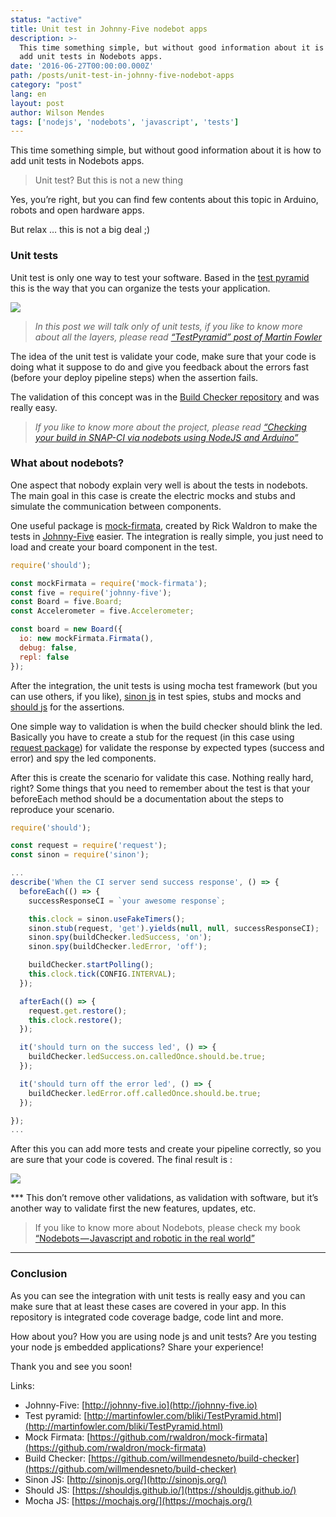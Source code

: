 ```yaml
---
status: "active"
title: Unit test in Johnny-Five nodebot apps
description: >-
  This time something simple, but without good information about it is how to
  add unit tests in Nodebots apps.
date: '2016-06-27T00:00:00.000Z'
path: /posts/unit-test-in-johnny-five-nodebot-apps
category: "post"
lang: en
layout: post
author: Wilson Mendes
tags: ['nodejs', 'nodebots', 'javascript', 'tests']
---
```


This time something simple, but without good information about it is how to add unit tests in Nodebots apps.

> Unit test? But this is not a new thing

Yes, you’re right, but you can find few contents about this topic in Arduino, robots and open hardware apps.

But relax … this is not a big deal ;)

### Unit tests

Unit test is only one way to test your software. Based in the [test pyramid](http://martinfowler.com/bliki/TestPyramid.html) this is the way that you can organize the tests your application.

![](https://cdn-images-1.medium.com/max/800/0*3njsTEPjz8qom_kl.png)

> _In this post we will talk only of unit tests, if you like to know more about all the layers, please read_ [_“TestPyramid” post of Martin Fowler_](http://martinfowler.com/bliki/TestPyramid.html)

The idea of the unit test is validate your code, make sure that your code is doing what it suppose to do and give you feedback about the errors fast (before your deploy pipeline steps) when the assertion fails.

The validation of this concept was in the [Build Checker repository](https://github.com/willmendesneto/build-checker) and was really easy.

> _If you like to know more about the project, please read_ [_“Checking your build in SNAP-CI via nodebots using NodeJS and Arduino”_](http://willmendesneto.github.io/2016/05/15/checking-your-build-in-snap-ci-via-nodebots-using-nodejs-and-arduino)

### What about nodebots?

One aspect that nobody explain very well is about the tests in nodebots. The main goal in this case is create the electric mocks and stubs and simulate the communication between components.

One useful package is [mock-firmata](https://github.com/rwaldron/mock-firmata), created by Rick Waldron to make the tests in [Johnny-Five](http://johnny-five.io) easier. The integration is really simple, you just need to load and create your board component in the test.

```js
require('should');

const mockFirmata = require('mock-firmata');
const five = require('johnny-five');
const Board = five.Board;
const Accelerometer = five.Accelerometer;

const board = new Board({
  io: new mockFirmata.Firmata(),
  debug: false,
  repl: false
});
```

After the integration, the unit tests is using mocha test framework (but you can use others, if you like), [sinon js](http://sinonjs.org/) in test spies, stubs and mocks and [should js](https://shouldjs.github.io/) for the assertions.

One simple way to validation is when the build checker should blink the led. Basically you have to create a stub for the request (in this case using [request package](https://github.com/request/request)) for validate the response by expected types (success and error) and spy the led components.

After this is create the scenario for validate this case. Nothing really hard, right? Some things that you need to remember about the test is that your beforeEach method should be a documentation about the steps to reproduce your scenario.

```js
require('should');

const request = require('request');
const sinon = require('sinon');

...
describe('When the CI server send success response', () => {
  beforeEach(() => {
    successResponseCI = `your awesome response`;

    this.clock = sinon.useFakeTimers();
    sinon.stub(request, 'get').yields(null, null, successResponseCI);
    sinon.spy(buildChecker.ledSuccess, 'on');
    sinon.spy(buildChecker.ledError, 'off');

    buildChecker.startPolling();
    this.clock.tick(CONFIG.INTERVAL);
  });

  afterEach(() => {
    request.get.restore();
    this.clock.restore();
  });

  it('should turn on the success led', () => {
    buildChecker.ledSuccess.on.calledOnce.should.be.true;
  });

  it('should turn off the error led', () => {
    buildChecker.ledError.off.calledOnce.should.be.true;
  });

});
...
```

After this you can add more tests and create your pipeline correctly, so you are sure that your code is covered. The final result is :

![](https://cdn-images-1.medium.com/max/800/0*Guw1r56Nwz6N0E0n.png)

*** This don’t remove other validations, as validation with software, but it’s another way to validate first the new features, updates, etc.

> If you like to know more about Nodebots, please check my book [“Nodebots — Javascript and robotic in the real world”](https://leanpub.com/nodebots-javascript-and-robotic-in-the-real-world)

<hr/>

### Conclusion

As you can see the integration with unit tests is really easy and you can make sure that at least these cases are covered in your app. In this repository is integrated code coverage badge, code lint and more.

How about you? How you are using node js and unit tests? Are you testing your node js embedded applications? Share your experience!

Thank you and see you soon!

Links:

- Johnny-Five: [http://johnny-five.io](http://johnny-five.io)
- Test pyramid: [http://martinfowler.com/bliki/TestPyramid.html](http://martinfowler.com/bliki/TestPyramid.html)
- Mock Firmata: [https://github.com/rwaldron/mock-firmata](https://github.com/rwaldron/mock-firmata)
- Build Checker: [https://github.com/willmendesneto/build-checker](https://github.com/willmendesneto/build-checker)
- Sinon JS: [http://sinonjs.org/](http://sinonjs.org/)
- Should JS: [https://shouldjs.github.io/](https://shouldjs.github.io/)
- Mocha JS: [https://mochajs.org/](https://mochajs.org/)
